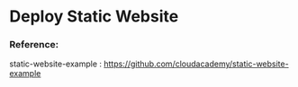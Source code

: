 # Deploy Static Website

### Reference:
static-website-example : https://github.com/cloudacademy/static-website-example
